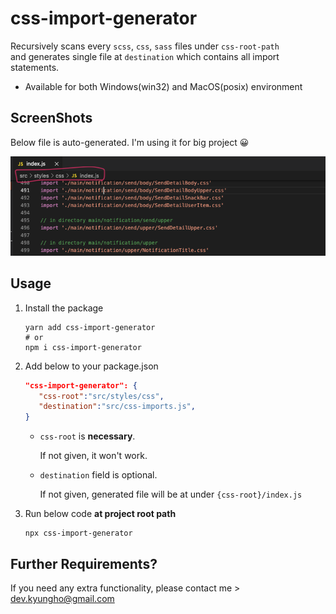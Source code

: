# css-import-generator

Recursively scans every `scss`, `css`, `sass` files under `css-root-path`<br>
and generates single file at `destination` which contains all import statements.

- Available for both Windows(win32) and MacOS(posix) environment

## ScreenShots

Below file is auto-generated. I'm using it for big project 😀

![result-screenshot](./docs/result-screenshot.png)

## Usage

1.  Install the package

    ```shell
    yarn add css-import-generator
    # or
    npm i css-import-generator
    ```

2.  Add below to your package.json

    ```json
    "css-import-generator": {
       "css-root":"src/styles/css",
       "destination":"src/css-imports.js",
    }
    ```

    - `css-root` is **necessary**.

      If not given, it won't work.

    - `destination` field is optional.

      If not given, generated file will be at under `{css-root}/index.js`

3.  Run below code **at project root path**

    ```
    npx css-import-generator
    ```

## Further Requirements?

If you need any extra functionality, please contact me > dev.kyungho@gmail.com
